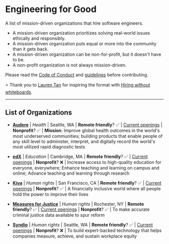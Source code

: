 # Engineering for Good
A list of mission-driven organizations that hire software engineers.

- A mission-driven organization prioritizes solving real-world issues ethically and responsibly.
- A mission-driven organization puts equal or more into the community than it gets back.
- A mission-driven organization can be non-for-profit, but it doesn't have to be.
- A non-profit organization is not always mission-driven.

Please read the [Code of Conduct](CODE_OF_CONDUCT.md) and [guidelines](CONTRIBUTING.md) before contributing.

⭐ Thank you to [Lauren Tan](https://github.com/poteto) for inspiring the format with [Hiring without whiteboards](https://github.com/poteto/hiring-without-whiteboards). 

---

## List of Organizations

- **[Audere](https://www.auderenow.org/)** | _Health_ | Seattle, WA | **Remote friendly**? ✅ | [Current openings](https://www.auderenow.org/careers) | **Nonprofit**? ✅ | **Mission**: Improve global health outcomes in the world's most underserved communities; building products that enable people of any skill level to administer, interpret, and digitally record the world's most utilized rapid diagnostic tests

- **[edX](https://www.edx.org/)**  | _Education_ | Cambridge, MA | **Remote friendly**? ✅ | [Current openings](https://boards.greenhouse.io/2uedx) | **Nonprofit**? ❌ | Increase access to high-quality education for everyone, everywhere; Enhance teaching and learning on campus and online; Advance teaching and learning through research

- **[Kiva](https://www.kiva.org/)**  | _Human rights_ | San Francisco, CA | **Remote friendly**? ✅ | [Current openings](https://www.careers.kiva.org/) | **Nonprofit**? ✅ | A financially inclusive world where all people hold the power to improve their lives

- **[Measures for Justice](https://www.measuresforjustice.org/)**  | _Human rights_ | Rochester, NY | **Remote friendly**? ✅ | [Current openings](https://www.measuresforjustice.org/about/jobs) | **Nonprofit**? ✅ | To make accurate criminal justice data available to spur reform

- **[Syndio](https://synd.io/)**  | _Human rights_ | Seattle, WA | **Remote friendly**? ✅ | [Current openings](https://synd.io/career-opportunities/) | **Nonprofit**? ❌ | To build expert-backed technology that helps companies measure, achieve, and sustain workplace equity
